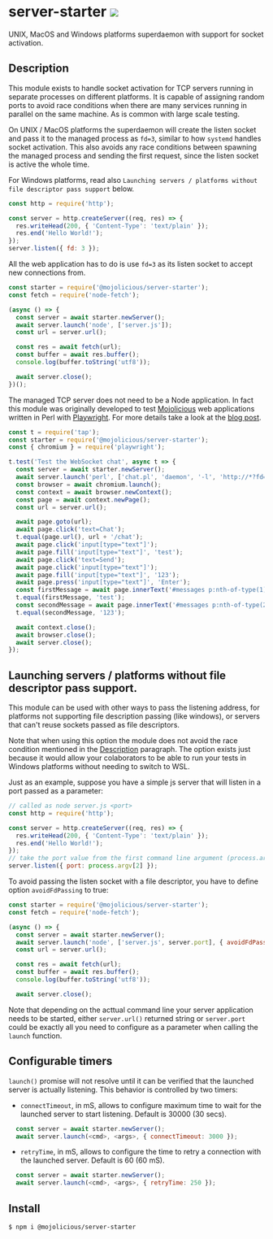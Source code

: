 # server-starter [![](https://github.com/mojolicious/server-starter/workflows/test/badge.svg)](https://github.com/mojolicious/server-starter/actions)

  UNIX, MacOS and Windows platforms superdaemon with support for socket activation.

## Description

  This module exists to handle socket activation for TCP servers running in separate processes on different platforms. It is capable of
  assigning random ports to avoid race conditions when there are many services running in parallel on the same machine.
  As is common with large scale testing.
  
  On UNIX / MacOS platforms the superdaemon will create the listen socket and pass it to the managed process as `fd=3`, similar to how `systemd`
  handles socket activation. This also avoids any race conditions between spawning the managed process and sending the
  first request, since the listen socket is active the whole time.

  For Windows platforms, read also ```Launching servers / platforms without file descriptor pass support``` below.

```js
const http = require('http');

const server = http.createServer((req, res) => {
  res.writeHead(200, { 'Content-Type': 'text/plain' });
  res.end('Hello World!');
});
server.listen({ fd: 3 });
```

  All the web application has to do is use `fd=3` as its listen socket to accept new connections from.

```js
const starter = require('@mojolicious/server-starter');
const fetch = require('node-fetch');

(async () => {
  const server = await starter.newServer();
  await server.launch('node', ['server.js']);
  const url = server.url();

  const res = await fetch(url);
  const buffer = await res.buffer();
  console.log(buffer.toString('utf8'));

  await server.close();
})();
```

  The managed TCP server does not need to be a Node application. In fact this module was originally developed to test
  [Mojolicious](https://mojolicious.org) web applications written in Perl with [Playwright](https://playwright.dev). For
  more details take a look at the [blog post](https://dev.to/kraih/playwright-and-mojolicious-21hn).

```js
const t = require('tap');
const starter = require('@mojolicious/server-starter');
const { chromium } = require('playwright');

t.test('Test the WebSocket chat', async t => {
  const server = await starter.newServer();
  await server.launch('perl', ['chat.pl', 'daemon', '-l', 'http://*?fd=3']);
  const browser = await chromium.launch();
  const context = await browser.newContext();
  const page = await context.newPage();
  const url = server.url();

  await page.goto(url);
  await page.click('text=Chat');
  t.equal(page.url(), url + '/chat');
  await page.click('input[type="text"]');
  await page.fill('input[type="text"]', 'test');
  await page.click('text=Send');
  await page.click('input[type="text"]');
  await page.fill('input[type="text"]', '123');
  await page.press('input[type="text"]', 'Enter');
  const firstMessage = await page.innerText('#messages p:nth-of-type(1)');
  t.equal(firstMessage, 'test');
  const secondMessage = await page.innerText('#messages p:nth-of-type(2)');
  t.equal(secondMessage, '123');

  await context.close();
  await browser.close();
  await server.close();
});
```
## Launching servers / platforms without file descriptor pass support.

  This module can be used with other ways to pass the listening address, for platforms not supporting
  file description passing (like windows), or servers that can't reuse sockets passed
  as file descriptors.

  Note that when using this option the module does not avoid the race condition mentioned in the [Description](#description) paragraph. The option exists just because it would allow your colaborators to be able to run your tests in Windows platforms without needing to switch to WSL.

  Just as an example, suppose you have a simple js server that will listen in a port passed as a parameter:

```js
// called as node server.js <port>
const http = require('http');

const server = http.createServer((req, res) => {
  res.writeHead(200, { 'Content-Type': 'text/plain' });
  res.end('Hello World!');
});
// take the port value from the first command line argument (process.argv[2])
server.listen({ port: process.argv[2] });
```
To avoid passing the listen socket with a file descriptor, you have to define option ```avoidFdPassing``` to true:

```js
const starter = require('@mojolicious/server-starter');
const fetch = require('node-fetch');

(async () => {
  const server = await starter.newServer();
  await server.launch('node', ['server.js', server.port], { avoidFdPassing: true });
  const url = server.url();

  const res = await fetch(url);
  const buffer = await res.buffer();
  console.log(buffer.toString('utf8'));

  await server.close();
```

Note that depending on the acttual command line your server application needs to be started, either ```server.url()``` returned string or ```server.port``` could be exactly all you need to configure as a parameter when calling the ```launch``` function.
## Configurable timers

```launch()``` promise will not resolve until it can be verified that the launched server is actually listening. This behavior is controlled by two timers:

- ```connectTimeout```, in mS, allows to configure maximum time to wait for the launched server to start listening. Default is 30000 (30 secs).

```js
  const server = await starter.newServer();
  await server.launch(<cmd>, <args>, { connectTimeout: 3000 });
```

- ```retryTime```, in mS, allows to configure the time to retry a connection with the launched server. Default is 60 (60 mS).

```js
  const server = await starter.newServer();
  await server.launch(<cmd>, <args>, { retryTime: 250 });
```
## Install

    $ npm i @mojolicious/server-starter
